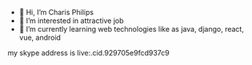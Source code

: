 - 👋 Hi, I’m Charis Philips
- 👀 I’m interested in attractive job
- 🌱 I’m currently learning web technologies like as java, django, react, vue, android

my skype address is live:.cid.929705e9fcd937c9
